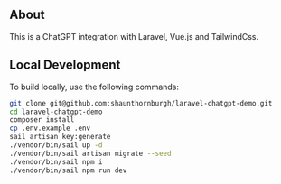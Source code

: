 ## About

This is a ChatGPT integration with Laravel, Vue.js and TailwindCss.

## Local Development

To build locally, use the following commands:

```bash
git clone git@github.com:shaunthornburgh/laravel-chatgpt-demo.git
cd laravel-chatgpt-demo
composer install
cp .env.example .env
sail artisan key:generate
./vendor/bin/sail up -d
./vendor/bin/sail artisan migrate --seed
./vendor/bin/sail npm i
./vendor/bin/sail npm run dev
```
